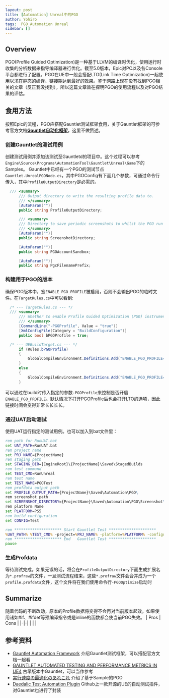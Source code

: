```yaml
---
layout: post
title: [Automation] Unreal中的PGO
author: Yohiro
tags:  PGO Automation Unreal
sidebar: []
---
```


## Overview
PGO(Profile Guided Optimization)是一种基于LLVM的编译时优化，使用运行时收集的分析数据来指导编译器进行优化。截至5.0版本，Epic对PC以及各Console平台都进行了配置。PGO在UE中一般会搭配LTO(Link Time Optimization)一起使用以求在静态的编译、链接期达到最好的效果。鉴于网路上现在没有找到PGO相关的文章（反正我没找到），所以这篇文章旨在探明PGO的使用流程以及对PGO结果的评估。

## 食用方法
按照Epic的流程，PGO应搭配Gauntlet测试框架食用，关于Gauntlet框架的可参考官方文档[**Gauntlet自动化框架**](https://docs.unrealengine.com/4.27/zh-CN/TestingAndOptimization/Automation/Gauntlet/)，这里不做赘述。
### 创建Gauntlet的测试用例
  创建测试用例并添加该测试至Gauntletd的项目中。这个过程可以参考`Engine\Source\Programs\AutomationTool\Gauntlet\Unreal\Game`下的Samples。
  Gauntlet中已经有一个PGO的测试节点`Gauntlet.UnrealPGONode.cs`，其中PGOConfig有下面几个参数，可通过命令行传入，其中`ProfileOutputDirectory`是必需的。
  ```csharp
    /// <summary>
		/// Output directory to write the resulting profile data to.
		/// </summary>
		[AutoParam("")]
		public string ProfileOutputDirectory;

		/// <summary>
		/// Directory to save periodic screenshots to whilst the PGO run is in progress.
		/// </summary>
		[AutoParam("")]
		public string ScreenshotDirectory;

		[AutoParam("")]
		public string PGOAccountSandbox;

		[AutoParam("")]
		public string PgcFilenamePrefix;
  ```
### 构建用于PGO的版本
  确保PGO版本中，宏`ENABLE_PGO_PROFILE`被启用，否则不会输出PGO的临时文件。在`TargetRules.cs`中可以看到:
  ```csharp
    /* --- TargetRules.cs --- */
  	/// <summary>
		/// Whether to enable Profile Guided Optimization (PGO) instrumentation in this build.
		/// </summary>
		[CommandLine("-PGOProfile", Value = "true")]
		[XmlConfigFile(Category = "BuildConfiguration")]
		public bool bPGOProfile = true;

    /* --- UEBuildTarget.cs --- */
		if (Rules.bPGOProfile)
		{
			GlobalCompileEnvironment.Definitions.Add("ENABLE_PGO_PROFILE=1");
		}
		else
		{
			GlobalCompileEnvironment.Definitions.Add("ENABLE_PGO_PROFILE=0");
		}
  ```
  可以通过在build时传入指定的参数`-PGOProfile`来控制是否开启`ENABLE_PGO_PROFILE`。默认情况下打开PGOProfile后也会打开LTO的选项，因此链接时间会变得非常长长长长。

### 通过UAT启动测试
  使用UAT运行指定的测试用例。也可以加入到bat文件里：
  ```bat
  rem path for RunUAT.bat
  set UAT_PATH=RunUAT.bat
  rem project name
  set PRJ_NAME={ProjectName}
  rem staging path
  set STAGING_DIR={EngineRoot}\{ProjectName}\Saved\StagedBuilds
  rem test command
  set TEST_CMD=RunUnreal
  rem test name
  set TEST_NAME=PGOTest
  rem profdata output path
  set PROFILE_OUTPUT_PATH={ProjectName}\Saved\Automation\PGO\
  rem screenshot path
  set SCREENSHOT_DIRECTORY={ProjectName}\Saved\Automation\PGO\Screenshot\
  rem platform Name
  set PLATFORM=PS5
  rem build configuration
  set CONFIG=Test

  rem ********************* Start Gauntlet Test *********************
  %UAT_PATH% %TEST_CMD% -project=%PRJ_NAME% -platform=%PLATFORM% -configuration=%CONFIG% -build=%STAGING_DIR%\%PLATFORM%  -test=%TEST_NAME% -ProfileOutputDirectory=%PROFILE_OUTPUT_PATH% -ScreenshotDirectory=%SCREENSHOT_DIRECTORY% 
  rem ********************* End   Gauntlet Test *********************
  pause
  ```
### 生成Profdata
  等待测试完成。如果无误的话，将会在`ProfileOutputDirectory`下面生成扩展名为`*.profraw`的文件，一旦测试流程结束，这些`*.profraw`文件会合并成为一个`profile.profdata`文件，这个文件将在我们使用命令行`-PGOOptimize`启动时

## Summarize
随着代码的不断改动，原本的Profile数据将变得不会再对当前版本起效。如果使用诸如#if、#ifdef等预编译指令或是inline的函数都会使当前PGO失效。
| Pros | Cons |
|-|-|
| | |

  


## 参考资料
- [Gauntlet Automation Framework](https://qiita.com/donbutsu17/items/cd17d500a9fed143e061) 介绍Gauntlet测试框架，可以搭配官方文档一起看
- [GAUNTLET AUTOMATED TESTING AND PERFORMANCE METRICS IN UE4](https://horugame.com/gauntlet-automated-testing-and-performance-metrics-in-ue4/) 古早版本中Gauntlet，可以当作参考
- [実行速度の最適化のあれこれ](https://www.docswell.com/s/EpicGamesJapan/ZEEL7Z-UE4_LargeScaleDevSQEX_Optimize#p31) 介绍了基于Sample的PGO
- [Daedalic Test Automation Plugin](https://github.com/DaedalicEntertainment/ue4-test-automation) Github上一款开源的UE的自动测试插件，对Gauntlet也进行了封装